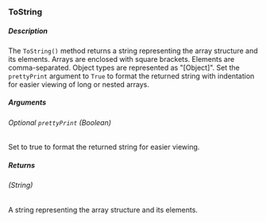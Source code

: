 ### ToString

##### Description
The `ToString()` method returns a string representing the array structure and its elements. Arrays are enclosed with square brackets. Elements are comma-separated. Object types are represented as "[Object]". Set the `prettyPrint` argument to `True` to format the returned string with indentation for easier viewing of long or nested arrays.

##### Arguments
###### *Optional* `prettyPrint` (Boolean)
Set to true to format the returned string for easier viewing.

##### Returns
###### (String) 
A string representing the array structure and its elements.